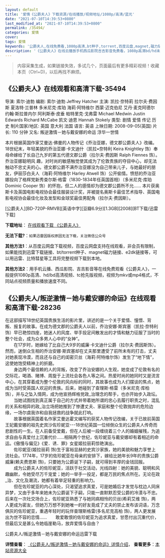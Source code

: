 ```yaml
---
layout: default
title: '爱情《公爵夫人》下载资源/在线播放/视频地址/1080p/高清/蓝光'
date: "2021-07-10T14:39:53+0800"
last_modified_at: "2021-07-10T14:39:53+0800"
permalink: /35494/
categories: 爱情
cover:
tags: 爱情
keywords: '公爵夫人,在线免费看,1080p高清,bt种子,torrent,百度云盘,magnet,磁力链,迅雷下载资源'
description: '《公爵夫人》在线云播放手机西瓜影院吉吉影音免费看，1080p高清bd/hd未删减完整版和tc抢先枪版，mkv/mp4格式，附带bt/torrent种子、magnet/磁力链、百度云盘、网盘资源迅雷下载链接'
---
```


>内容采集生成，如果链接失效，多试几个，页面最后有更多精彩视频！收藏本页（Ctrl+D)，以后再找不麻烦。


## 《公爵夫人》在线观看和高清下载-35494

导演: 索尔·迪勃 编剧: 索尔·迪勃 Jeffrey Hatcher 主演: 凯拉·奈特莉 拉尔夫·费因斯 夏洛特·兰普林 多米尼克·库珀 海莉·阿特维尔 西蒙·迈克伯尼 艾丹·麦克阿德尔 约翰·斯拉普内尔 阿利斯泰·皮垂 帕特里克·戈弗雷 Michael Medwin Justin Edwards Richard McCabe 凯文·迪恩 Hannah Stokely 类型: 剧情 爱情 传记 历史 制片国家/地区: 英国 意大利 法国 语言: 英语 上映日期: 2008-09-05(英国) 片长: 110 分钟 又名: 叛逆激情－她与戴安娜的命运 浮华一世情

本片根据英国作家艾曼达·佛曼的人物传记《乔治亚娜，德文郡公爵夫人》改编。18世纪末，年轻美貌的乔治亚娜·卡文迪什（凯拉•奈特利 Keira Knightley 饰）奉母命嫁给了长自己九岁的第五代德文郡公爵（拉尔夫·费因斯 Ralph Fiennes 饰）。乔治亚娜聪明风 趣，对时尚的敏感触觉使其成为了伦敦贵族的夺目中心，却无法触动不忠丈夫的心。德文郡公爵不满乔治亚娜没为自己带来儿子，与她最好的朋友，伊丽莎白夫人（海莉·阿特维尔 Harley Atwell 饰）公开偷情。愤怒的乔治亚娜投向了格辉党新秀查尔斯·格雷（1830-1834年任英国首相）（多米尼克·库珀 Dominic Cooper 饰）的怀抱，但二人的感情却为德文郡公爵所不允…… 本片获奥斯卡及英国电影电视协会最佳服装设计奖，并被提名奥斯卡最佳艺术指导、英国电影电视协会最佳化妆及发型和金球奖最佳男配角（拉尔夫·费因斯）。


[公爵夫人][BD-720P-RMVB][英语中字][豆瓣6.9分][1.3GB][2008][BT下载/迅雷下载]

**下载地址**： [在线观看下载 《公爵夫人》](https://www.btdx8.com/torrent/the_duchess_2008.html) 


**无法下载?**：`如果迅雷因版权原因无法下载，关注微信公众号 `

**其他方法1**：从百度云网盘下载视频，百度云网盘支持在线观看，非会员有限制，如果能找到迅雷下载链接、bt/torrent种子、magnet磁力链接、e2dk链接等，可以用迅雷、比特彗星等工具将完整视频下载到本地。

**其他方法2**：用手机云播、西瓜影院、吉吉影音等在线免费观看《公爵夫人》，一般提供1080p高清、hd/bd高清视频、tc抢先版视频，视频为mkv或mp4格式，不同站点视频质量和播放速度不同。


## 《公爵夫人/叛逆激情－她与戴安娜的命运》在线观看和高清下载-28236

在这部描写18世纪英国贵族生活的影片里，讲述的是一个关于爱情、憧憬、背叛、报复的故事。在成为德文郡的公爵夫人以前，乔治安娜&middot;斯宾塞（凯拉·奈特利饰）早已艳惊四座，她迷人的风度、举手投足间散发出的才情和魅力征服了当时的整个社会，成为众多男人心中的&ldquo;女神”。<br />　　在17岁时，她嫁给了比自己大9岁的威廉·卡文迪什公爵（拉尔夫·费因斯饰）。然而，迷倒众生相的乔治安娜&middot;斯宾塞却在丈夫那里遭受了前所未有的打击，丈夫对她表现冷漠，而且还与自己的闺密贝丝（海莉·阿特维尔饰）发生了&ldquo;地下情&rdquo;，这使她饱受精神上的折磨。<br />　　身边两个最信赖的人的背叛，改变了乔治安娜的人生观，她变成了伦敦有名的交际花，喝酒、赌博、周旋于上流社会各色人等之间。热爱时尚的她同时又是流言中心，在其穿着成为整个伦敦的风向标的同时，其故事也成为人们摆谈的焦点，她成为当时受英国人欢迎的贵族。后来，她碰到了查理斯&middot;格雷（多米尼克&middot;库柏饰），并与之坠入情网，成为他宣扬辉格党政_治理念的帮手，也亦开始步入政坛。<br />　　当她试图找到真正属于自己的方式并带着她所谓的忠心去履行职责之时，混乱的关系和相异的政_治立场把她推到了惨遭丈夫、家庭和整个伦敦抛弃的危险边缘，一场尔虞我诈和自我拯救的战争就此打响。<br />　　故事根据英国着名作家艾曼达霍文编写的获奖人物传记改编，关于已故前英国王妃戴安娜的祖先史宾沙佐珍妮亚---18世纪英国一位倾倒众生的公爵夫人传奇而悲剧性的一生。在人前备受爱戴，但在人后被一段缠绕着三个人的婚姻摧残，为追求自由与真爱付上沉重代价&hellip;…相隔两个世纪，佐珍妮亚与戴安娜却有着相近的命运。《傲慢与偏见》《爱．诱．罪》女星姬拉丽莉惊艳演出。<br />　　佐珍妮亚(姬拉丽莉 饰)生于富裕显赫的史宾沙家族，她的美貌和魅力享誉上流社会。1774年，17岁的佐珍妮亚在母亲的安排下，嫁给比她年长9年的贵族公爵威廉(赖夫费恩斯 饰)，只要她为公爵诞下子嗣，就可得到丰厚的金钱回报。<br />　　成为公爵夫人的佐珍妮亚，活跃于社交活动，光线四射：她的美貌、聪明和风趣幽默，令她受尽万千宠爱；她的一举手一投足，都是万民的焦点所在。无论在政_治、文化及潮流，她都有着举足轻重的影响力。<br />　　但在佐珍妮亚的内心深处，只渴望追求真爱，可是她婚后才发觉与枕边人同床异梦，又由于多年来她未为公爵诞下子嗣，只能一直默默忍受公爵的冷漠与不忠。后来在一次社交场合上，佐珍妮亚熟悉了与她同病相怜的贝丝(希莉艾维 饰)，两人更成为密友，但她万万想不到她唯一的好友竟成了丈夫的禁止发布该词语，万念俱灰的佐珍妮亚，重遇年轻时的玩伴查理斯格雷(多名尼克高柏 饰)，两人更发展出为世不容的恋情……　　敢爱敢恨的佐珍妮亚为追求真爱，甘愿付出沉重代价，但最后又是甚么令她临崖勒马，放弃爱情与自由？


公爵夫人/叛逆激情－她与戴安娜的命运迅雷下载

**详情查看**： [《公爵夫人/叛逆激情－她与戴安娜的命运》详情介绍](/movie/28236/)， **查看更多**：[本站资源大全](/movie/t/all/)

